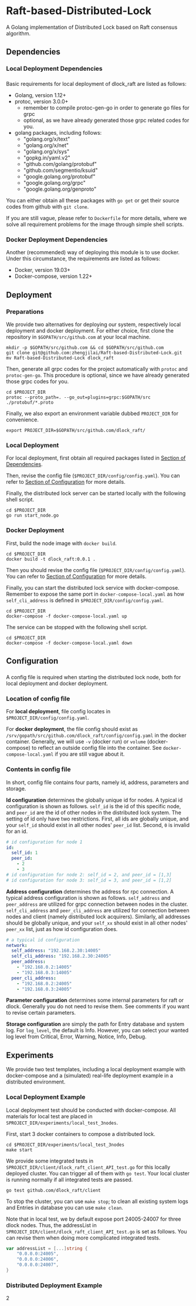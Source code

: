 # Raft-based-Distributed-Lock
A Golang implementation of Distributed Lock based on Raft consensus algorithm.

## Dependencies
### Local Deployment Dependencies
<h3 id="dependencies"></h3>
Basic requirements for local deployment of dlock_raft are listed as follows:

- Golang, version 1.12+
- protoc, version 3.0.0+
  + remember to compile protoc-gen-go in order to generate go files for grpc
  + optional, as we have already generated those grpc related codes for you.
- golang packages, including follows:
  + "golang.org/x/text"
  + "golang.org/x/net"
  + "golang.org/x/sys"
  + "gopkg.in/yaml.v2"
  + "github.com/golang/protobuf"
  + "github.com/segmentio/ksuid"
  + "google.golang.org/protobuf"
  + "google.golang.org/grpc"
  + "google.golang.org/genproto"

You can either obtain all these packages with `go get` or get their source codes from github with `git clone`. 

If you are still vague, please refer to `Dockerfile` for more details, 
where we solve all requirement problems for the image through simple shell scripts.

### Docker Deployment Dependencies
Another (recommended) way of deploying this module is to use docker.
Under this circumstance, the requirements are listed as follows:

- Docker, version 19.03+
- Docker-compose, version 1.22+

## Deployment

### Preparations

We provide two alternatives for deploying our system, 
respectively local deployment and docker deployment.
For either choice, first clone the repository in `$GOPATH/src/github.com` at your local machine.

```shell
mkdir -p $GOPATH/src/github.com && cd $GOPATH/src/github.com
git clone git@github.com:zhengjilai/Raft-based-Distributed-Lock.git
mv Raft-based-Distributed-Lock dlock_raft
```

Then, generate all grpc codes for the project automatically with `protoc` and `protoc-gen-go`.
This procedure is optional, since we have already generated those grpc codes for you.

```shell
cd $PROJECT_DIR
protoc --proto_path=. --go_out=plugins=grpc:$GOPATH/src ./protobuf/*.proto
```

Finally, we also export an environment variable dubbed `PROJECT_DIR` for convenience.

```shell
export PROJECT_DIR=$GOPATH/src/github.com/dlock_raft/
```

### Local Deployment 

For local deployment, first obtain all required packages listed in [Section of Dependencies](#dependencies).

Then, revise the config file (`$PROJECT_DIR/config/config.yaml`). 
You can refer to [Section of Configuration](#configuration) for more details. 

Finally, the distributed lock server can be started locally with the following shell script.

```shell
cd $PROJECT_DIR
go run start_node.go
```

### Docker Deployment 

First, build the node image with `docker build`.

```shell
cd $PROJECT_DIR
docker build -t dlock_raft:0.0.1 .
```

Then you should revise the config file (`$PROJECT_DIR/config/config.yaml`). 
You can refer to [Section of Configuration](#configuration) for more details. 

Finally, you can start the distributed lock service with docker-compose.
Remember to expose the same port in `docker-compose-local.yaml` 
as how `self_cli_address` is defined in `$PROJECT_DIR/config/config.yaml`.

```shell
cd $PROJECT_DIR
docker-compose -f docker-compose-local.yaml up
```

The service can be stopped with the following shell script.

```shell
cd $PROJECT_DIR
docker-compose -f docker-compose-local.yaml down
```

## Configuration
<h3 id="configuration"></h3>
A config file is required when starting the distributed lock node, 
both for local deployment and docker deployment.

### Location of config file

For **local deployment**, file config locates in `$PROJECT_DIR/config/config.yaml`.

For **docker deployment**, the file config should exist as `/srv/gopath/src/github.com/dlock_raft/config/config.yaml`
in the docker container.
Generally, we will use `-v` (docker run) or `volume` (docker-compose) 
to reflect an outside config file into the container.
See `docker-compose-local.yaml` if you are still vague about it.

### Contents in config file

In short, config file contains four parts, namely id, address, parameters and storage.

**Id configuration** determines the globally unique id for nodes.
A typical id configuration is shown as follows. `self_id` is the id of this specific node, 
and `peer_id` are the id of other nodes in the distributed lock system. 
The setting of id only have two restrictions. 
First, all ids are globally unique, and your `self_id` should exist in all other nodes' `peer_id` list.
Second, `0` is invalid for an id.

```yaml
# id configuration for node 1
id:
  self_id: 1
  peer_id:
    - 2
    - 3
# id configuration for node 2: self_id = 2, and peer_id = [1,3]
# id configuration for node 3: self_id = 3, and peer_id = [1,2]
```

**Address configuration** determines the address for rpc connection. 
A typical address configuration is shown as follows. 
`self_address` and `peer_address` are utilized for grpc connection between nodes in the cluster.
`self_cli_address` and `peer_cli_address` are utilized for connection between nodes and client 
(namely distributed lock acquirers). 
Similarly, all addresses should be globally unique, 
and your `self_xx` should exist in all other nodes' `peer_xx` list, just as how id configuration does.

```yaml
# a typical id configuration
network:
  self_address: "192.168.2.30:14005"
  self_cli_address: "192.168.2.30:24005"
  peer_address:
    - "192.168.0.2:14005"
    - "192.168.0.3:14005"
  peer_cli_address:
    - "192.168.0.2:24005"
    - "192.168.0.3:24005"
```

**Parameter configuration** determines some internal parameters for raft or dlock.
Generally you do not need to revise them. See comments if you want to revise certain parameters.

**Storage configuration** are simply the path for Entry database and system log. 
For `log_level`, the default is Info. 
However, you can select your wanted log level from Critical, Error, Warning, Notice, Info, Debug.

## Experiments
We provide two test templates, including a local deployment example with docker-compose
and a (simulated) real-life deployment example in a distributed environment.

### Local Deployment Example

Local deployment test should be conducted with docker-compose.
All materials for local test are placed in `SPROJECT_DIR/experiments/local_test_3nodes`.

First, start 3 docker containers to compose a distributed lock.
```shell
cd $PROJECT_DIR/experiments/local_test_3nodes
make start
```

We provide some integrated tests in `SPROJECT_DIR/client/dlock_raft_client_API_test.go`
for this locally deployed cluster. You can trigger all of them with `go test`. 
Your local cluster is running normally if all integrated tests are passed.
```shell
go test github.com/dlock_raft/client
```

To stop the cluster, you can use `make stop`; 
to clean all existing system logs and Entries in database you can use `make clean`.

Note that in local test, we by default expose port 24005-24007 for three dlock nodes. 
Thus, the addressList in `SPROJECT_DIR/client/dlock_raft_client_API_test.go` is set as follows.
You can revise them when doing more complicated integrated tests.
```go
var addressList = [...]string {
	"0.0.0.0:24005",
	"0.0.0.0:24006",
	"0.0.0.0:24007",
}
```

### Distributed Deployment Example
2